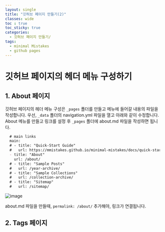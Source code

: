 ```yaml
---
layout: single
title: "깃허브 페이지 만들기(2)"
classes: wide
toc : true
toc_sticky: true
categories:
  - 깃허브 페이지 만들기/
tags:
  - minimal Mistakes
  - github pages
---
```


# 깃허브 페이지의  헤더 메뉴 구성하기  
## 1. About 페이지 
깃허브 페이지의 헤더 메뉴 구성은 `_pages` 폴더를 만들고 메뉴에 들어갈 내용의 파일을 작성합니다. 우선, `_data` 폴더의 navigation.yml 파일을 열고 아래와 같이 수정합니다. About 메뉴를 만들고 링크를 설정 후 `_pages` 폴더에 about.md 파일을 작성하면 됩니다.    
  
```md
  # main links
  main:
  # - title: "Quick-Start Guide"
  #   url: https://mmistakes.github.io/minimal-mistakes/docs/quick-start-guide/
  - title: "About"
    url: /about/
  # - title: "Sample Posts"
  #   url: /year-archive/
  # - title: "Sample Collections"
  #   url: /collection-archive/
  # - title: "Sitemap"
  #   url: /sitemap/
```   

![image](https://user-images.githubusercontent.com/47412229/193764827-fa333cb2-02d0-481e-9680-569fd6e3d48a.png)

about.md 파일을 만들때, `permalink: /about/` 추가해야, 링크가 연결됩니다.  

## 2. Tags 페이지  


